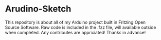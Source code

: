 # Arudino-Sketch
This repository is about all of my Arduino project built in Fritzing Open Source Software.
Raw code is included in the .fzz file, will available outside when completed.
Any contributes are appriciated! Thanks in advance!
